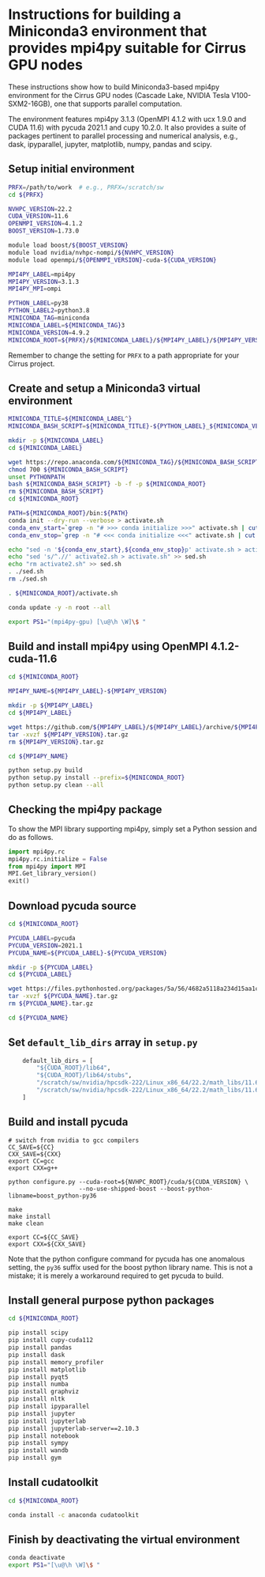 Instructions for building a Miniconda3 environment that provides mpi4py suitable for Cirrus GPU nodes
=====================================================================================================

These instructions show how to build Miniconda3-based mpi4py environment for the Cirrus GPU nodes
(Cascade Lake, NVIDIA Tesla V100-SXM2-16GB), one that supports parallel computation.

The environment features mpi4py 3.1.3 (OpenMPI 4.1.2 with ucx 1.9.0 and CUDA 11.6) with pycuda 2021.1
and cupy 10.2.0. It also provides a suite of packages pertinent to parallel processing and numerical analysis,
e.g., dask, ipyparallel, jupyter, matplotlib, numpy, pandas and scipy.


Setup initial environment
-------------------------

```bash
PRFX=/path/to/work  # e.g., PRFX=/scratch/sw
cd ${PRFX}

NVHPC_VERSION=22.2
CUDA_VERSION=11.6
OPENMPI_VERSION=4.1.2
BOOST_VERSION=1.73.0

module load boost/${BOOST_VERSION}
module load nvidia/nvhpc-nompi/${NVHPC_VERSION}
module load openmpi/${OPENMPI_VERSION}-cuda-${CUDA_VERSION}

MPI4PY_LABEL=mpi4py
MPI4PY_VERSION=3.1.3
MPI4PY_MPI=ompi

PYTHON_LABEL=py38
PYTHON_LABEL2=python3.8
MINICONDA_TAG=miniconda
MINICONDA_LABEL=${MINICONDA_TAG}3
MINICONDA_VERSION=4.9.2
MINICONDA_ROOT=${PRFX}/${MINICONDA_LABEL}/${MPI4PY_LABEL}/${MPI4PY_VERSION}-${MPI4PY_MPI}-gpu
```

Remember to change the setting for `PRFX` to a path appropriate for your Cirrus project.


Create and setup a Miniconda3 virtual environment
-------------------------------------------------

```bash
MINICONDA_TITLE=${MINICONDA_LABEL^}
MINICONDA_BASH_SCRIPT=${MINICONDA_TITLE}-${PYTHON_LABEL}_${MINICONDA_VERSION}-Linux-x86_64.sh

mkdir -p ${MINICONDA_LABEL}
cd ${MINICONDA_LABEL}

wget https://repo.anaconda.com/${MINICONDA_TAG}/${MINICONDA_BASH_SCRIPT}
chmod 700 ${MINICONDA_BASH_SCRIPT}
unset PYTHONPATH
bash ${MINICONDA_BASH_SCRIPT} -b -f -p ${MINICONDA_ROOT}
rm ${MINICONDA_BASH_SCRIPT}
cd ${MINICONDA_ROOT}

PATH=${MINICONDA_ROOT}/bin:${PATH}
conda init --dry-run --verbose > activate.sh
conda_env_start=`grep -n "# >>> conda initialize >>>" activate.sh | cut -d':' -f 1`
conda_env_stop=`grep -n "# <<< conda initialize <<<" activate.sh | cut -d':' -f 1`

echo "sed -n '${conda_env_start},${conda_env_stop}p' activate.sh > activate2.sh" > sed.sh
echo "sed 's/^.//' activate2.sh > activate.sh" >> sed.sh
echo "rm activate2.sh" >> sed.sh
. ./sed.sh
rm ./sed.sh

. ${MINICONDA_ROOT}/activate.sh

conda update -y -n root --all

export PS1="(mpi4py-gpu) [\u@\h \W]\$ "
```


Build and install mpi4py using OpenMPI 4.1.2-cuda-11.6
------------------------------------------------------

```bash
cd ${MINICONDA_ROOT}

MPI4PY_NAME=${MPI4PY_LABEL}-${MPI4PY_VERSION}

mkdir -p ${MPI4PY_LABEL}
cd ${MPI4PY_LABEL}

wget https://github.com/${MPI4PY_LABEL}/${MPI4PY_LABEL}/archive/${MPI4PY_VERSION}.tar.gz
tar -xvzf ${MPI4PY_VERSION}.tar.gz
rm ${MPI4PY_VERSION}.tar.gz

cd ${MPI4PY_NAME}

python setup.py build
python setup.py install --prefix=${MINICONDA_ROOT}
python setup.py clean --all
```


Checking the mpi4py package
---------------------------

To show the MPI library supporting mpi4py, simply set a Python session and do as follows.

```python
import mpi4py.rc
mpi4py.rc.initialize = False
from mpi4py import MPI
MPI.Get_library_version()
exit()
```


Download pycuda source
----------------------

```bash
cd ${MINICONDA_ROOT}

PYCUDA_LABEL=pycuda
PYCUDA_VERSION=2021.1
PYCUDA_NAME=${PYCUDA_LABEL}-${PYCUDA_VERSION}

mkdir -p ${PYCUDA_LABEL}
cd ${PYCUDA_LABEL}

wget https://files.pythonhosted.org/packages/5a/56/4682a5118a234d15aa1c8768a528aac4858c7b04d2674e18d586d3dfda04/${PYCUDA_NAME}.tar.gz
tar -xvzf ${PYCUDA_NAME}.tar.gz
rm ${PYCUDA_NAME}.tar.gz

cd ${PYCUDA_NAME}
```

Set `default_lib_dirs` array in `setup.py`
------------------------------------------

```python
    default_lib_dirs = [
        "${CUDA_ROOT}/lib64",
        "${CUDA_ROOT}/lib64/stubs",
        "/scratch/sw/nvidia/hpcsdk-222/Linux_x86_64/22.2/math_libs/11.6/lib64",
        "/scratch/sw/nvidia/hpcsdk-222/Linux_x86_64/22.2/math_libs/11.6/lib64/stubs",
    ]
```

Build and install pycuda
------------------------

```
# switch from nvidia to gcc compilers
CC_SAVE=${CC}
CXX_SAVE=${CXX}
export CC=gcc
export CXX=g++

python configure.py --cuda-root=${NVHPC_ROOT}/cuda/${CUDA_VERSION} \
                    --no-use-shipped-boost --boost-python-libname=boost_python-py36

make
make install
make clean

export CC=${CC_SAVE}
export CXX=${CXX_SAVE}
```

Note that the python configure command for pycuda has one anomalous setting, the `py36` suffix used for the boost python library name.
This is not a mistake; it is merely a workaround required to get pycuda to build.


Install general purpose python packages
---------------------------------------

```bash
cd ${MINICONDA_ROOT}

pip install scipy
pip install cupy-cuda112
pip install pandas
pip install dask
pip install memory_profiler
pip install matplotlib
pip install pyqt5
pip install numba
pip install graphviz
pip install nltk
pip install ipyparallel
pip install jupyter
pip install jupyterlab
pip install jupyterlab-server==2.10.3
pip install notebook
pip install sympy
pip install wandb
pip install gym
```


Install cudatoolkit
-------------------

```bash
cd ${MINICONDA_ROOT}

conda install -c anaconda cudatoolkit
```


Finish by deactivating the virtual environment
----------------------------------------------

```bash
conda deactivate
export PS1="[\u@\h \W]\$ "
```
